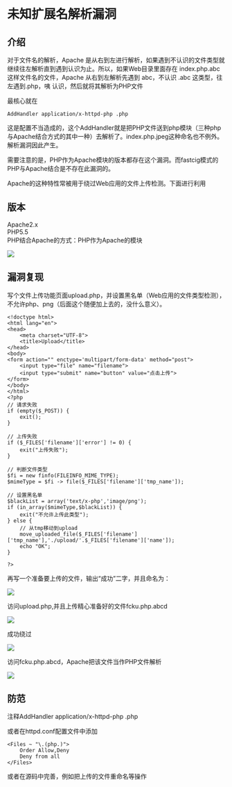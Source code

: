 # 未知扩展名解析漏洞

## 介绍
对于文件名的解析，Apache 是从右到左进行解析，如果遇到不认识的文件类型就继续往左解析直到遇到认识为止。所以，如果Web目录里面存在 index.php.abc 这样文件名的文件，Apache 从右到左解析先遇到 abc，不认识 .abc 这类型，往左遇到.php，咦 认识，然后就将其解析为PHP文件

最核心就在
```
AddHandler application/x-httpd-php .php
```

这是配置不当造成的，这个AddHandler就是把PHP文件送到php模块（三种php与Apache结合方式的其中一种）去解析了。index.php.jpeg这种命名也不例外。解析漏洞因此产生。

需要注意的是，PHP作为Apache模块的版本都存在这个漏洞。而fastcig模式的PHP与Apache结合是不存在此漏洞的。

Apache的这种特性常被用于绕过Web应用的文件上传检测。下面进行利用

## 版本
Apache2.x\
PHP5.5\
PHP结合Apache的方式：PHP作为Apache的模块

![](https://github.com/saiyanlee/Record/blob/master/Sys/Apache/未知扩展名解析漏洞/images/1.png)

## 漏洞复现
写个文件上传功能页面upload.php，并设置黑名单（Web应用的文件类型检测），不允许php、png（后面这个随便加上去的，没什么意义）。
```
<!doctype html>
<html lang="en">
<head>
    <meta charset="UTF-8">
    <title>Upload</title>
</head>
<body>
<form action="" enctype='multipart/form-data' method="post">
    <input type="file" name="filename">
    <input type="submit" name="button" value="点击上传">
</form>
</body>
</html>
<?php
// 请求失败
if (empty($_POST)) {
    exit();
}

// 上传失败
if ($_FILES['filename']['error'] != 0) {
    exit("上传失败");
}

// 判断文件类型
$fi = new finfo(FILEINFO_MIME_TYPE);
$mimeType = $fi -> file($_FILES['filename']['tmp_name']);

// 设置黑名单
$blackList = array('text/x-php','image/png');
if (in_array($mimeType,$blackList)) {
    exit("不允许上传此类型");
} else {
    // 从tmp移动到upload
    move_uploaded_file($_FILES['filename']['tmp_name'],'./upload/'.$_FILES['filename']['name']);
    echo "OK";
}

?>
```

再写一个准备要上传的文件，输出“成功”二字，并且命名为：

![](https://github.com/saiyanlee/Record/blob/master/Sys/Apache/未知扩展名解析漏洞/images/2.png)

访问upload.php,并且上传精心准备好的文件fcku.php.abcd

![](https://github.com/saiyanlee/Record/blob/master/Sys/Apache/未知扩展名解析漏洞/images/3.png)

成功绕过

![](https://github.com/saiyanlee/Record/blob/master/Sys/Apache/未知扩展名解析漏洞/images/4.png)

访问fcku.php.abcd，Apache把该文件当作PHP文件解析

![](https://github.com/saiyanlee/Record/blob/master/Sys/Apache/未知扩展名解析漏洞/images/5.png)

## 防范 
注释AddHandler application/x-httpd-php .php

或者在httpd.conf配置文件中添加
```
<Files ~ "\.(php.)">
	Order Allow,Deny
	Deny from all
</Files>
```

或者在源码中完善，例如把上传的文件重命名等操作